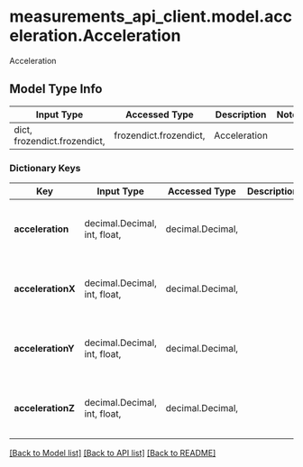 # measurements_api_client.model.acceleration.Acceleration

Acceleration

## Model Type Info
Input Type | Accessed Type | Description | Notes
------------ | ------------- | ------------- | -------------
dict, frozendict.frozendict,  | frozendict.frozendict,  | Acceleration | 

### Dictionary Keys
Key | Input Type | Accessed Type | Description | Notes
------------ | ------------- | ------------- | ------------- | -------------
**acceleration** | decimal.Decimal, int, float,  | decimal.Decimal,  |  | [optional] value must be a 64 bit float
**accelerationX** | decimal.Decimal, int, float,  | decimal.Decimal,  |  | [optional] value must be a 64 bit float
**accelerationY** | decimal.Decimal, int, float,  | decimal.Decimal,  |  | [optional] value must be a 64 bit float
**accelerationZ** | decimal.Decimal, int, float,  | decimal.Decimal,  |  | [optional] value must be a 64 bit float

[[Back to Model list]](../../README.md#documentation-for-models) [[Back to API list]](../../README.md#documentation-for-api-endpoints) [[Back to README]](../../README.md)

